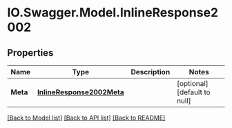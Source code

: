 # IO.Swagger.Model.InlineResponse2002
## Properties

Name | Type | Description | Notes
------------ | ------------- | ------------- | -------------
**Meta** | [**InlineResponse2002Meta**](InlineResponse2002Meta.md) |  | [optional] [default to null]

[[Back to Model list]](../README.md#documentation-for-models) [[Back to API list]](../README.md#documentation-for-api-endpoints) [[Back to README]](../README.md)

